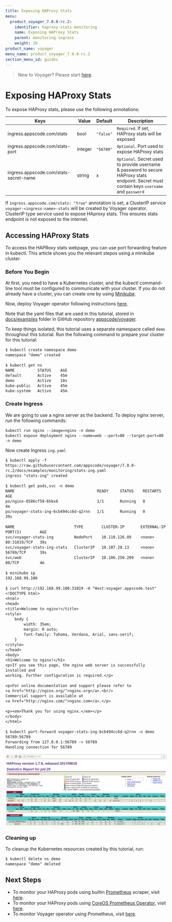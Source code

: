 ```yaml
---
title: Exposing HAProxy Stats
menu:
  product_voyager_7.0.0-rc.2:
    identifier: haproxy-stats-monitoring
    name: Exposing HAProxy Stats
    parent: monitoring-ingress
    weight: 10
product_name: voyager
menu_name: product_voyager_7.0.0-rc.2
section_menu_id: guides
---
```

> New to Voyager? Please start [here](/docs/concepts/overview.md).

# Exposing HAProxy Stats

To expose HAProxy stats, please use the following annotations:

|  Keys                                   | Value   |  Default  |  Description                                      |
|-----------------------------------------|---------|-----------|---------------------------------------------------|
| ingress.appscode.com/stats              | bool    | `"false"` | `Required`. If set, HAProxy stats will be exposed |
| ingress.appscode.com/stats-port         | integer | `"56789"` | `Optional`. Port used to expose HAProxy stats     |
| ingress.appscode.com/stats-secret-name  | string  | x         | `Optional`. Secret used to provide username & password to secure HAProxy stats endpoint. Secret must contain keys `username` and `password` |

If `ingress.appscode.com/stats: "true"` annotation is set, a ClusterIP service `voyager-<ingress-name>-stats` will be
created by Voyager operator. ClusterIP type service used to expose HAproxy stats. This ensures stats endpoint
is not exposed to the internet.

## Accessing HAProxy Stats

To access the HAPRoxy stats webpage, you can use port forwarding feature in kubectl. This article shows you the relevant stepos using a minikube cluster.


### Before You Begin

At first, you need to have a Kubernetes cluster, and the kubectl command-line tool must be configured to communicate with your cluster. If you do not already have a cluster, you can create one by using [Minikube](https://github.com/kubernetes/minikube).

Now, deploy Voyager operator following instructions [here](/docs/setup/install.md).

Note that the yaml files that are used in this tutorial, stored in [docs/examples](https://github.com/appscode/voyager/tree/master/docs/examples/monitoring) folder in GitHub repository [appscode/voyager](https://github.com/appscode/voyager).

To keep things isolated, this tutorial uses a separate namespace called `demo` throughout this tutorial. Run the following command to prepare your cluster for this tutorial:

```console
$ kubectl create namespace demo
namespace "demo" created

$ kubectl get ns
NAME          STATUS    AGE
default       Active    45m
demo          Active    10s
kube-public   Active    45m
kube-system   Active    45m
```

### Create Ingress

We are going to use a nginx server as the backend. To deploy nginx server, run the following commands:

```console
kubectl run nginx --image=nginx -n demo
kubectl expose deployment nginx --name=web --port=80 --target-port=80 -n demo
```

Now create Ingress `ing.yaml`

```console
$ kubectl apply -f https://raw.githubusercontent.com/appscode/voyager/7.0.0-rc.2/docs/examples/monitoring/stats-ing.yaml
ingress "stats-ing" created

$ kubectl get pods,svc -n demo
NAME                                    READY     STATUS    RESTARTS   AGE
po/nginx-8586cf59-6hbx8                 1/1       Running   0          4m
po/voyager-stats-ing-6cb494cc6d-q2rnn   1/1       Running   0          39s

NAME                          TYPE        CLUSTER-IP       EXTERNAL-IP   PORT(S)        AGE
svc/voyager-stats-ing         NodePort    10.110.126.89    <none>        80:31019/TCP   39s
svc/voyager-stats-ing-stats   ClusterIP   10.107.28.13     <none>        56789/TCP      39s
svc/web                       ClusterIP   10.106.250.209   <none>        80/TCP         4m

$ minikube ip
192.168.99.100

$ curl http://192.168.99.100:31019 -H "Host:voyager.appscode.test"
<!DOCTYPE html>
<html>
<head>
<title>Welcome to nginx!</title>
<style>
    body {
        width: 35em;
        margin: 0 auto;
        font-family: Tahoma, Verdana, Arial, sans-serif;
    }
</style>
</head>
<body>
<h1>Welcome to nginx!</h1>
<p>If you see this page, the nginx web server is successfully installed and
working. Further configuration is required.</p>

<p>For online documentation and support please refer to
<a href="http://nginx.org/">nginx.org</a>.<br/>
Commercial support is available at
<a href="http://nginx.com/">nginx.com</a>.</p>

<p><em>Thank you for using nginx.</em></p>
</body>
</html>

$ kubectl port-forward voyager-stats-ing-6cb494cc6d-q2rnn -n demo 56789:56789
Forwarding from 127.0.0.1:56789 -> 56789
Handling connection for 56789
```

![stats-page](/docs/images/monitoring/stats-view.png)


### Cleaning up

To cleanup the Kubernetes resources created by this tutorial, run:

```console
$ kubectl delete ns demo
namespace "demo" deleted
```

## Next Steps

- To monitor your HAProxy pods using builtin [Prometheus](https://prometheus.io/) scraper, visit [here](/docs/guides/ingress/monitoring/using-builtin-prometheus.md).
- To monitor your HAProxy pods using [CoreOS Prometheus Operator](/docs/guides/mongodb/monitoring/using-coreos-prometheus-operator.md), visit [here](/docs/guides/ingress/monitoring/using-coreos-prometheus-operator.md).
- To monitor Voyager operator using Prometheus, visit [here](/docs/guides/ingress/monitoring/operator-stats.md).
